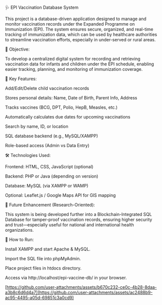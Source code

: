 🩺 EPI Vaccination Database System

This project is a database-driven application designed to manage and monitor vaccination records under the Expanded Programme on Immunization (EPI). The system ensures secure, organized, and real-time tracking of immunization data, which can be used by healthcare authorities to streamline vaccination efforts, especially in under-served or rural areas.

🎯 Objective:

To develop a centralized digital system for recording and retrieving vaccination data for infants and children under the EPI schedule, enabling easier tracking, planning, and monitoring of immunization coverage.


🧩 Key Features:

Add/Edit/Delete child vaccination records

Stores personal details: Name, Date of Birth, Parent Info, Address

Tracks vaccines (BCG, DPT, Polio, HepB, Measles, etc.)

Automatically calculates due dates for upcoming vaccinations

Search by name, ID, or location

SQL database backend (e.g., MySQL/XAMPP)

Role-based access (Admin vs Data Entry)




🛠️ Technologies Used:

Frontend: HTML, CSS, JavaScript (optional)

Backend: PHP or Java (depending on version)

Database: MySQL (via XAMPP or WAMP)

Optional: Leaflet.js / Google Maps API for GIS mapping


🔐 Future Enhancement (Research-Oriented):

This system is being developed further into a Blockchain-Integrated SQL Database for tamper-proof vaccination records, ensuring higher security and trust—especially useful for national and international health organizations.


🚀 How to Run:

Install XAMPP and start Apache & MySQL.

Import the SQL file into phpMyAdmin.

Place project files in htdocs directory.

Access via http://localhost/epi-vaccine-db/ in your browser.

[https://github.com/user-attachments/assets/b670c232-ce0c-4b28-8daa-a3b8c6d6d4a7](https://github.com/user-attachments/assets/ac2488b9-ac95-4495-a05d-69851c3a0cd9)
